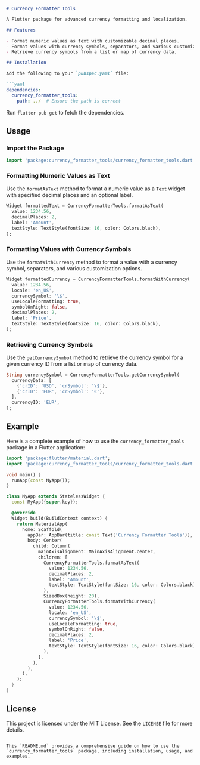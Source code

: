 ```markdown
# Currency Formatter Tools

A Flutter package for advanced currency formatting and localization.

## Features

- Format numeric values as text with customizable decimal places.
- Format values with currency symbols, separators, and various customization options.
- Retrieve currency symbols from a list or map of currency data.

## Installation

Add the following to your `pubspec.yaml` file:

```yaml
dependencies:
  currency_formatter_tools:
    path: ../  # Ensure the path is correct
```

Run `flutter pub get` to fetch the dependencies.

## Usage

### Import the Package

```dart
import 'package:currency_formatter_tools/currency_formatter_tools.dart';
```

### Formatting Numeric Values as Text

Use the `formatAsText` method to format a numeric value as a `Text` widget with specified decimal places and an optional label.

```dart
Widget formattedText = CurrencyFormatterTools.formatAsText(
  value: 1234.56,
  decimalPlaces: 2,
  label: 'Amount',
  textStyle: TextStyle(fontSize: 16, color: Colors.black),
);
```

### Formatting Values with Currency Symbols

Use the `formatWithCurrency` method to format a value with a currency symbol, separators, and various customization options.

```dart
Widget formattedCurrency = CurrencyFormatterTools.formatWithCurrency(
  value: 1234.56,
  locale: 'en_US',
  currencySymbol: '\$',
  useLocaleFormatting: true,
  symbolOnRight: false,
  decimalPlaces: 2,
  label: 'Price',
  textStyle: TextStyle(fontSize: 16, color: Colors.black),
);
```

### Retrieving Currency Symbols

Use the `getCurrencySymbol` method to retrieve the currency symbol for a given currency ID from a list or map of currency data.

```dart
String currencySymbol = CurrencyFormatterTools.getCurrencySymbol(
  currencyData: [
    {'crID': 'USD', 'crSymbol': '\$'},
    {'crID': 'EUR', 'crSymbol': '€'},
  ],
  currencyID: 'EUR',
);
```

## Example

Here is a complete example of how to use the `currency_formatter_tools` package in a Flutter application:

```dart
import 'package:flutter/material.dart';
import 'package:currency_formatter_tools/currency_formatter_tools.dart';

void main() {
  runApp(const MyApp());
}

class MyApp extends StatelessWidget {
  const MyApp({super.key});

  @override
  Widget build(BuildContext context) {
    return MaterialApp(
      home: Scaffold(
        appBar: AppBar(title: const Text('Currency Formatter Tools')),
        body: Center(
          child: Column(
            mainAxisAlignment: MainAxisAlignment.center,
            children: [
              CurrencyFormatterTools.formatAsText(
                value: 1234.56,
                decimalPlaces: 2,
                label: 'Amount',
                textStyle: TextStyle(fontSize: 16, color: Colors.black),
              ),
              SizedBox(height: 20),
              CurrencyFormatterTools.formatWithCurrency(
                value: 1234.56,
                locale: 'en_US',
                currencySymbol: '\$',
                useLocaleFormatting: true,
                symbolOnRight: false,
                decimalPlaces: 2,
                label: 'Price',
                textStyle: TextStyle(fontSize: 16, color: Colors.black),
              ),
            ],
          ),
        ),
      ),
    );
  }
}
```

## License

This project is licensed under the MIT License. See the `LICENSE` file for more details.
```

This `README.md` provides a comprehensive guide on how to use the `currency_formatter_tools` package, including installation, usage, and examples.
